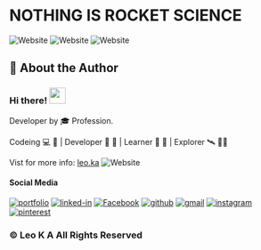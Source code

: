 # NOTHING IS ROCKET SCIENCE

<img alt="Website" src="https://img.shields.io/badge/owner-leoka-blue"> <img alt="Website" src="https://img.shields.io/badge/purpose-learning|sharing-green"> <img alt="Website" src="https://img.shields.io/badge/level-everlasting exploring-blue">

## 🚀 About the Author 
### Hi there! <img src="https://media.giphy.com/media/hvRJCLFzcasrR4ia7z/giphy.gif" width="29px">
Developer by 🎓 Profession.

Codeing :computer: :space_invader: | Developer :dart: 🦾 | Learner :telescope: :bookmark_tabs: | Explorer 🛰 👨‍🚀

Vist for more info: [leo.ka](https://leoka1993.wixsite.com/leoka) <img alt="Website" src="https://img.shields.io/website?url=https%3A%2F%2Fleoka1993.wixsite.com%2Fleoka">

#### Social Media 
[![portfolio](https://img.shields.io/badge/Portfolio-5340ff?style=for-the-badge&logo=Google-chrome&logoColor=white)](https://leoka1993.wixsite.com/leoka)
[![linked-in](https://img.shields.io/badge/Linked_In-0077B5?style=for-the-badge&logo=LinkedIn&logoColor=white)](http://linkedin.com/in/leoka037)
[![Facebook](https://img.shields.io/badge/Facebook-0077B5?style=for-the-badge&logo=Facebook&logoColor=white)](https://www.facebook.com/LEO.K.A.037)
[![github](https://img.shields.io/badge/GitHub-000000?style=for-the-badge&logo=GitHub&logoColor=white)](https://github.com/LEOKA037)
[![gmail](https://img.shields.io/badge/Gmail-D14836?style=for-the-badge&logo=Gmail&logoColor=white)](mailto:leo.ka1993@gmail.com)
[![instagram](https://img.shields.io/badge/Instagram-E4405F?style=for-the-badge&logo=instagram&logoColor=white)](https://instagram.com/leo____037)
[![pinterest](https://img.shields.io/badge/Pinterest-E4405F?style=for-the-badge&logo=pinterest&logoColor=white)](https://in.pinterest.com/leoka1993/)

### © Leo K A All Rights Reserved
